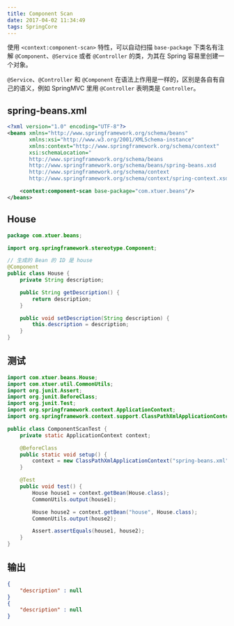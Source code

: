 ```yaml
---
title: Component Scan
date: 2017-04-02 11:34:49
tags: SpringCore
---
```

使用 `<context:component-scan>` 特性，可以自动扫描 `base-package` 下类名有注解 `@Component`、`@Service` 或者 `@Controller` 的类，为其在 Spring 容易里创建一个对象。

`@Service`、`@Controller` 和 `@Component` 在语法上作用是一样的，区别是各自有自己的语义，例如 SpringMVC 里用 `@Controller` 表明类是 `Controller`。<!--more-->

## spring-beans.xml
```xml
<?xml version="1.0" encoding="UTF-8"?>
<beans xmlns="http://www.springframework.org/schema/beans"
       xmlns:xsi="http://www.w3.org/2001/XMLSchema-instance"
       xmlns:context="http://www.springframework.org/schema/context"
       xsi:schemaLocation="
       http://www.springframework.org/schema/beans
       http://www.springframework.org/schema/beans/spring-beans.xsd
       http://www.springframework.org/schema/context
       http://www.springframework.org/schema/context/spring-context.xsd">

    <context:component-scan base-package="com.xtuer.beans"/>
</beans>
```

## House
```java
package com.xtuer.beans;

import org.springframework.stereotype.Component;

// 生成的 Bean 的 ID 是 house
@Component
public class House {
    private String description;

    public String getDescription() {
        return description;
    }

    public void setDescription(String description) {
        this.description = description;
    }
}
```

## 测试
```java
import com.xtuer.beans.House;
import com.xtuer.util.CommonUtils;
import org.junit.Assert;
import org.junit.BeforeClass;
import org.junit.Test;
import org.springframework.context.ApplicationContext;
import org.springframework.context.support.ClassPathXmlApplicationContext;

public class ComponentScanTest {
    private static ApplicationContext context;

    @BeforeClass
    public static void setup() {
        context = new ClassPathXmlApplicationContext("spring-beans.xml");
    }

    @Test
    public void test() {
        House house1 = context.getBean(House.class);
        CommonUtils.output(house1);

        House house2 = context.getBean("house", House.class);
        CommonUtils.output(house2);

        Assert.assertEquals(house1, house2);
    }
}
```

## 输出
```json
{
    "description" : null
}
{
    "description" : null
}
```
